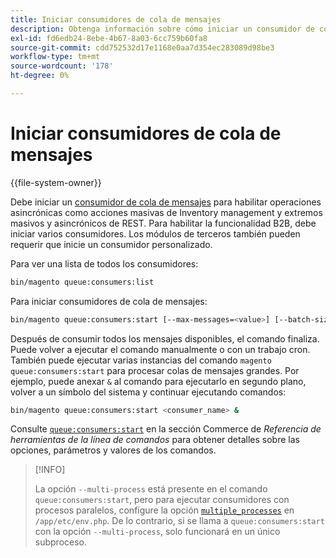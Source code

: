 ```yaml
---
title: Iniciar consumidores de cola de mensajes
description: Obtenga información sobre cómo iniciar un consumidor de cola de mensajes.
exl-id: fd6edb24-8ebe-4b67-8a03-6cc759b60fa8
source-git-commit: cdd752532d17e1168e0aa7d354ec283089d98be3
workflow-type: tm+mt
source-wordcount: '178'
ht-degree: 0%

---
```


# Iniciar consumidores de cola de mensajes

{{file-system-owner}}

Debe iniciar un [consumidor de cola de mensajes](../queues/consumers.md) para habilitar operaciones asincrónicas como acciones masivas de Inventory management y extremos masivos y asincrónicos de REST. Para habilitar la funcionalidad B2B, debe iniciar varios consumidores. Los módulos de terceros también pueden requerir que inicie un consumidor personalizado.

Para ver una lista de todos los consumidores:

```bash
bin/magento queue:consumers:list
```

Para iniciar consumidores de cola de mensajes:

```bash
bin/magento queue:consumers:start [--max-messages=<value>] [--batch-size=<value>] [--single-thread] [--area-code=<value>] [--multi-process=<value>] <consumer_name>
```

Después de consumir todos los mensajes disponibles, el comando finaliza. Puede volver a ejecutar el comando manualmente o con un trabajo cron. También puede ejecutar varias instancias del comando `magento queue:consumers:start` para procesar colas de mensajes grandes. Por ejemplo, puede anexar `&` al comando para ejecutarlo en segundo plano, volver a un símbolo del sistema y continuar ejecutando comandos:

```bash
bin/magento queue:consumers:start <consumer_name> &
```

Consulte [`queue:consumers:start`](../../tools/reference/commerce-on-premises.md#queueconsumersstart) en la sección Commerce de _Referencia de herramientas de la línea de comandos_ para obtener detalles sobre las opciones, parámetros y valores de los comandos.

>[!INFO]
>
>La opción `--multi-process` está presente en el comando `queue:consumers:start`, pero para ejecutar consumidores con procesos paralelos, configure la opción [`multiple_processes`](../queues/manage-message-queues.md#configuration) en `/app/etc/env.php`. De lo contrario, si se llama a `queue:consumers:start` con la opción `--multi-process`, solo funcionará en un único subproceso.
